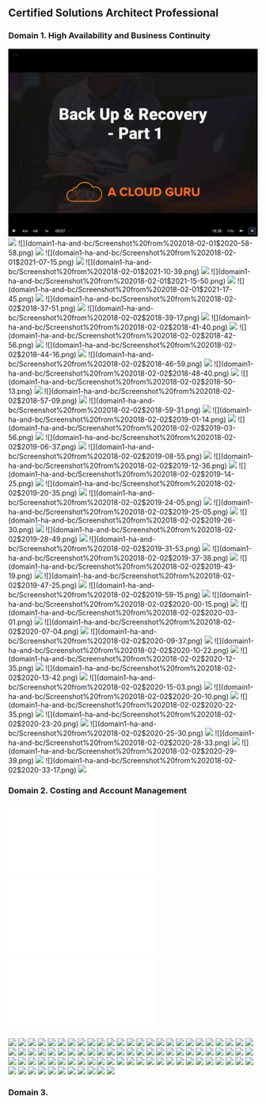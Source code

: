## Certified Solutions Architect Professional

### Domain 1. High Availability and Business Continuity

![](domain1-ha-and-bc/Screenshot%20from%202018-02-01%2020-45-04.png)
![](domain1-ha-and-bc/Screenshot%20from%202018-02-01$2020-47-04.png)
![](domain1-ha-and-bc/Screenshot%20from%202018-02-01$2020-58-58.png)
![](domain1-ha-and-bc/Screenshot%20from%202018-02-01$2021-04-44.png)
![](domain1-ha-and-bc/Screenshot%20from%202018-02-01$2021-07-15.png)
![](domain1-ha-and-bc/Screenshot%20from%202018-02-01$2021-09-05.png)
![](domain1-ha-and-bc/Screenshot%20from%202018-02-01$2021-10-39.png)
![](domain1-ha-and-bc/Screenshot%20from%202018-02-01$2021-14-52.png)
![](domain1-ha-and-bc/Screenshot%20from%202018-02-01$2021-15-50.png)
![](domain1-ha-and-bc/Screenshot%20from%202018-02-01$2021-16-32.png)
![](domain1-ha-and-bc/Screenshot%20from%202018-02-01$2021-17-45.png)
![](domain1-ha-and-bc/Screenshot%20from%202018-02-02$2018-27-51.png)
![](domain1-ha-and-bc/Screenshot%20from%202018-02-02$2018-37-51.png)
![](domain1-ha-and-bc/Screenshot%20from%202018-02-02$2018-39-08.png)
![](domain1-ha-and-bc/Screenshot%20from%202018-02-02$2018-39-17.png)
![](domain1-ha-and-bc/Screenshot%20from%202018-02-02$2018-40-11.png)
![](domain1-ha-and-bc/Screenshot%20from%202018-02-02$2018-41-40.png)
![](domain1-ha-and-bc/Screenshot%20from%202018-02-02$2018-42-47.png)
![](domain1-ha-and-bc/Screenshot%20from%202018-02-02$2018-42-56.png)
![](domain1-ha-and-bc/Screenshot%20from%202018-02-02$2018-43-48.png)
![](domain1-ha-and-bc/Screenshot%20from%202018-02-02$2018-44-16.png)
![](domain1-ha-and-bc/Screenshot%20from%202018-02-02$2018-46-18.png)
![](domain1-ha-and-bc/Screenshot%20from%202018-02-02$2018-46-59.png)
![](domain1-ha-and-bc/Screenshot%20from%202018-02-02$2018-47-40.png)
![](domain1-ha-and-bc/Screenshot%20from%202018-02-02$2018-48-40.png)
![](domain1-ha-and-bc/Screenshot%20from%202018-02-02$2018-49-24.png)
![](domain1-ha-and-bc/Screenshot%20from%202018-02-02$2018-50-13.png)
![](domain1-ha-and-bc/Screenshot%20from%202018-02-02$2018-51-34.png)
![](domain1-ha-and-bc/Screenshot%20from%202018-02-02$2018-57-09.png)
![](domain1-ha-and-bc/Screenshot%20from%202018-02-02$2018-58-59.png)
![](domain1-ha-and-bc/Screenshot%20from%202018-02-02$2018-59-31.png)
![](domain1-ha-and-bc/Screenshot%20from%202018-02-02$2019-00-22.png)
![](domain1-ha-and-bc/Screenshot%20from%202018-02-02$2019-01-14.png)
![](domain1-ha-and-bc/Screenshot%20from%202018-02-02$2019-01-55.png)
![](domain1-ha-and-bc/Screenshot%20from%202018-02-02$2019-03-56.png)
![](domain1-ha-and-bc/Screenshot%20from%202018-02-02$2019-04-33.png)
![](domain1-ha-and-bc/Screenshot%20from%202018-02-02$2019-06-37.png)
![](domain1-ha-and-bc/Screenshot%20from%202018-02-02$2019-07-37.png)
![](domain1-ha-and-bc/Screenshot%20from%202018-02-02$2019-08-55.png)
![](domain1-ha-and-bc/Screenshot%20from%202018-02-02$2019-11-26.png)
![](domain1-ha-and-bc/Screenshot%20from%202018-02-02$2019-12-36.png)
![](domain1-ha-and-bc/Screenshot%20from%202018-02-02$2019-13-03.png)
![](domain1-ha-and-bc/Screenshot%20from%202018-02-02$2019-14-25.png)
![](domain1-ha-and-bc/Screenshot%20from%202018-02-02$2019-14-53.png)
![](domain1-ha-and-bc/Screenshot%20from%202018-02-02$2019-20-35.png)
![](domain1-ha-and-bc/Screenshot%20from%202018-02-02$2019-22-40.png)
![](domain1-ha-and-bc/Screenshot%20from%202018-02-02$2019-24-05.png)
![](domain1-ha-and-bc/Screenshot%20from%202018-02-02$2019-24-38.png)
![](domain1-ha-and-bc/Screenshot%20from%202018-02-02$2019-25-05.png)
![](domain1-ha-and-bc/Screenshot%20from%202018-02-02$2019-25-54.png)
![](domain1-ha-and-bc/Screenshot%20from%202018-02-02$2019-26-30.png)
![](domain1-ha-and-bc/Screenshot%20from%202018-02-02$2019-27-01.png)
![](domain1-ha-and-bc/Screenshot%20from%202018-02-02$2019-28-49.png)
![](domain1-ha-and-bc/Screenshot%20from%202018-02-02$2019-30-12.png)
![](domain1-ha-and-bc/Screenshot%20from%202018-02-02$2019-31-53.png)
![](domain1-ha-and-bc/Screenshot%20from%202018-02-02$2019-35-38.png)
![](domain1-ha-and-bc/Screenshot%20from%202018-02-02$2019-37-38.png)
![](domain1-ha-and-bc/Screenshot%20from%202018-02-02$2019-38-13.png)
![](domain1-ha-and-bc/Screenshot%20from%202018-02-02$2019-43-19.png)
![](domain1-ha-and-bc/Screenshot%20from%202018-02-02$2019-44-38.png)
![](domain1-ha-and-bc/Screenshot%20from%202018-02-02$2019-47-25.png)
![](domain1-ha-and-bc/Screenshot%20from%202018-02-02$2019-58-15.png)
![](domain1-ha-and-bc/Screenshot%20from%202018-02-02$2019-59-15.png)
![](domain1-ha-and-bc/Screenshot%20from%202018-02-02$2019-59-25.png)
![](domain1-ha-and-bc/Screenshot%20from%202018-02-02$2020-00-15.png)
![](domain1-ha-and-bc/Screenshot%20from%202018-02-02$2020-01-49.png)
![](domain1-ha-and-bc/Screenshot%20from%202018-02-02$2020-03-01.png)
![](domain1-ha-and-bc/Screenshot%20from%202018-02-02$2020-03-07.png)
![](domain1-ha-and-bc/Screenshot%20from%202018-02-02$2020-07-04.png)
![](domain1-ha-and-bc/Screenshot%20from%202018-02-02$2020-08-04.png)
![](domain1-ha-and-bc/Screenshot%20from%202018-02-02$2020-09-37.png)
![](domain1-ha-and-bc/Screenshot%20from%202018-02-02$2020-10-05.png)
![](domain1-ha-and-bc/Screenshot%20from%202018-02-02$2020-10-22.png)
![](domain1-ha-and-bc/Screenshot%20from%202018-02-02$2020-11-25.png)
![](domain1-ha-and-bc/Screenshot%20from%202018-02-02$2020-12-35.png)
![](domain1-ha-and-bc/Screenshot%20from%202018-02-02$2020-13-07.png)
![](domain1-ha-and-bc/Screenshot%20from%202018-02-02$2020-13-42.png)
![](domain1-ha-and-bc/Screenshot%20from%202018-02-02$2020-14-16.png)
![](domain1-ha-and-bc/Screenshot%20from%202018-02-02$2020-15-03.png)
![](domain1-ha-and-bc/Screenshot%20from%202018-02-02$2020-19-41.png)
![](domain1-ha-and-bc/Screenshot%20from%202018-02-02$2020-20-10.png)
![](domain1-ha-and-bc/Screenshot%20from%202018-02-02$2020-21-24.png)
![](domain1-ha-and-bc/Screenshot%20from%202018-02-02$2020-22-35.png)
![](domain1-ha-and-bc/Screenshot%20from%202018-02-02$2020-23-03.png)
![](domain1-ha-and-bc/Screenshot%20from%202018-02-02$2020-23-20.png)
![](domain1-ha-and-bc/Screenshot%20from%202018-02-02$2020-25-02.png)
![](domain1-ha-and-bc/Screenshot%20from%202018-02-02$2020-25-30.png)
![](domain1-ha-and-bc/Screenshot%20from%202018-02-02$2020-27-10.png)
![](domain1-ha-and-bc/Screenshot%20from%202018-02-02$2020-28-33.png)
![](domain1-ha-and-bc/Screenshot%20from%202018-02-02$2020-28-57.png)
![](domain1-ha-and-bc/Screenshot%20from%202018-02-02$2020-29-39.png)
![](domain1-ha-and-bc/Screenshot%20from%202018-02-02$2020-30-17.png)
![](domain1-ha-and-bc/Screenshot%20from%202018-02-02$2020-33-17.png)
![](domain1-ha-and-bc/Screenshot%20from%202018-02-02$2020-34-26.png)

### Domain 2. Costing and Account Management

![](domain2-costing-and-acc-mgmnt/dir.txt)
![](domain2-costing-and-acc-mgmnt/polcy.json)
![](domain2-costing-and-acc-mgmnt/role.json)

![](domain2-costing-and-acc-mgmnt/Screenshot%20from$202018-02-04$2012-33-05.png)
![](domain2-costing-and-acc-mgmnt/Screenshot%20from$202018-02-04$2013-30-42.png)
![](domain2-costing-and-acc-mgmnt/Screenshot%20from$202018-02-04$2013-30-54.png)
![](domain2-costing-and-acc-mgmnt/Screenshot%20from$202018-02-04$2013-31-03.png)
![](domain2-costing-and-acc-mgmnt/Screenshot%20from$202018-02-04$2013-31-13.png)
![](domain2-costing-and-acc-mgmnt/Screenshot%20from$202018-02-04$2013-31-17.png)
![](domain2-costing-and-acc-mgmnt/Screenshot%20from$202018-02-04$2013-31-36.png)
![](domain2-costing-and-acc-mgmnt/Screenshot%20from$202018-02-04$2013-31-49.png)
![](domain2-costing-and-acc-mgmnt/Screenshot%20from$202018-02-04$2013-32-05.png)
![](domain2-costing-and-acc-mgmnt/Screenshot%20from$202018-02-04$2013-32-10.png)
![](domain2-costing-and-acc-mgmnt/Screenshot%20from$202018-02-04$2013-32-12.png)
![](domain2-costing-and-acc-mgmnt/Screenshot%20from$202018-02-04$2013-32-15.png)
![](domain2-costing-and-acc-mgmnt/Screenshot%20from$202018-02-04$2013-32-21.png)
![](domain2-costing-and-acc-mgmnt/Screenshot%20from$202018-02-04$2013-32-34.png)
![](domain2-costing-and-acc-mgmnt/Screenshot%20from$202018-02-04$2013-32-47.png)
![](domain2-costing-and-acc-mgmnt/Screenshot%20from$202018-02-04$2013-32-56.png)
![](domain2-costing-and-acc-mgmnt/Screenshot%20from$202018-02-04$2013-36-49.png)
![](domain2-costing-and-acc-mgmnt/Screenshot%20from$202018-02-04$2013-36-56.png)
![](domain2-costing-and-acc-mgmnt/Screenshot%20from$202018-02-04$2013-37-14.png)
![](domain2-costing-and-acc-mgmnt/Screenshot%20from$202018-02-04$2013-38-10.png)
![](domain2-costing-and-acc-mgmnt/Screenshot%20from$202018-02-04$2013-38-19.png)
![](domain2-costing-and-acc-mgmnt/Screenshot%20from$202018-02-04$2013-41-32.png)
![](domain2-costing-and-acc-mgmnt/Screenshot%20from$202018-02-04$2014-28-33.png)
![](domain2-costing-and-acc-mgmnt/Screenshot%20from$202018-02-04$2014-29-36.png)
![](domain2-costing-and-acc-mgmnt/Screenshot%20from$202018-02-04$2014-31-35.png)
![](domain2-costing-and-acc-mgmnt/Screenshot%20from$202018-02-04$2014-34-00.png)
![](domain2-costing-and-acc-mgmnt/Screenshot%20from$202018-02-04$2014-34-22.png)
![](domain2-costing-and-acc-mgmnt/Screenshot%20from$202018-02-04$2014-35-20.png)
![](domain2-costing-and-acc-mgmnt/Screenshot%20from$202018-02-04$2014-36-17.png)
![](domain2-costing-and-acc-mgmnt/Screenshot%20from$202018-02-04$2014-37-21.png)
![](domain2-costing-and-acc-mgmnt/Screenshot%20from$202018-02-04$2014-38-16.png)
![](domain2-costing-and-acc-mgmnt/Screenshot%20from$202018-02-04$2014-39-19.png)
![](domain2-costing-and-acc-mgmnt/Screenshot%20from$202018-02-04$2014-39-41.png)
![](domain2-costing-and-acc-mgmnt/Screenshot%20from$202018-02-04$2014-40-11.png)
![](domain2-costing-and-acc-mgmnt/Screenshot%20from$202018-02-04$2014-41-12.png)
![](domain2-costing-and-acc-mgmnt/Screenshot%20from$202018-02-04$2014-43-47.png)
![](domain2-costing-and-acc-mgmnt/Screenshot%20from$202018-02-04$2014-43-59.png)
![](domain2-costing-and-acc-mgmnt/Screenshot%20from$202018-02-04$2014-44-49.png)
![](domain2-costing-and-acc-mgmnt/Screenshot%20from$202018-02-04$2014-45-48.png)
![](domain2-costing-and-acc-mgmnt/Screenshot%20from$202018-02-04$2014-46-05.png)
![](domain2-costing-and-acc-mgmnt/Screenshot%20from$202018-02-04$2014-46-35.png)
![](domain2-costing-and-acc-mgmnt/Screenshot%20from$202018-02-04$2014-47-53.png)
![](domain2-costing-and-acc-mgmnt/Screenshot%20from$202018-02-04$2014-48-34.png)
![](domain2-costing-and-acc-mgmnt/Screenshot%20from$202018-02-04$2014-49-58.png)
![](domain2-costing-and-acc-mgmnt/Screenshot%20from$202018-02-04$2014-51-21.png)
![](domain2-costing-and-acc-mgmnt/Screenshot%20from$202018-02-04$2014-52-28.png)
![](domain2-costing-and-acc-mgmnt/Screenshot%20from$202018-02-04$2014-53-46.png)
![](domain2-costing-and-acc-mgmnt/Screenshot%20from$202018-02-04$2014-55-59.png)
![](domain2-costing-and-acc-mgmnt/Screenshot%20from$202018-02-04$2014-57-18.png)
![](domain2-costing-and-acc-mgmnt/Screenshot%20from$202018-02-04$2014-58-49.png)
![](domain2-costing-and-acc-mgmnt/Screenshot%20from$202018-02-04$2014-59-48.png)
![](domain2-costing-and-acc-mgmnt/Screenshot%20from$202018-02-04$2015-00-42.png)
![](domain2-costing-and-acc-mgmnt/Screenshot%20from$202018-02-04$2015-01-49.png)
![](domain2-costing-and-acc-mgmnt/Screenshot%20from$202018-02-04$2015-03-28.png)
![](domain2-costing-and-acc-mgmnt/Screenshot%20from$202018-02-04$2015-04-14.png)
![](domain2-costing-and-acc-mgmnt/Screenshot%20from$202018-02-04$2015-05-32.png)
![](domain2-costing-and-acc-mgmnt/Screenshot%20from$202018-02-04$2015-06-12.png)
![](domain2-costing-and-acc-mgmnt/Screenshot%20from$202018-02-04$2015-07-12.png)
![](domain2-costing-and-acc-mgmnt/Screenshot%20from$202018-02-04$2015-08-45.png)
![](domain2-costing-and-acc-mgmnt/Screenshot%20from$202018-02-04$2015-08-55.png)
![](domain2-costing-and-acc-mgmnt/Screenshot%20from$202018-02-04$2015-09-42.png)
![](domain2-costing-and-acc-mgmnt/Screenshot%20from$202018-02-04$2015-10-06.png)
![](domain2-costing-and-acc-mgmnt/Screenshot%20from$202018-02-04$2015-10-23.png)
![](domain2-costing-and-acc-mgmnt/Screenshot%20from$202018-02-04$2015-12-52.png)
![](domain2-costing-and-acc-mgmnt/Screenshot%20from$202018-02-04$2015-13-28.png)
![](domain2-costing-and-acc-mgmnt/Screenshot%20from$202018-02-04$2015-15-54.png)
![](domain2-costing-and-acc-mgmnt/Screenshot%20from$202018-02-04$2020-19-54.png)
![](domain2-costing-and-acc-mgmnt/Screenshot%20from$202018-02-04$2020-20-47.png)
![](domain2-costing-and-acc-mgmnt/Screenshot%20from$202018-02-04$2020-26-38.png)
![](domain2-costing-and-acc-mgmnt/Screenshot%20from$202018-02-04$2020-28-30.png)
![](domain2-costing-and-acc-mgmnt/Screenshot%20from$202018-02-04$2020-29-00.png)
![](domain2-costing-and-acc-mgmnt/Screenshot%20from$202018-02-04$2020-29-33.png)
![](domain2-costing-and-acc-mgmnt/Screenshot%20from$202018-02-04$2020-30-38.png)
![](domain2-costing-and-acc-mgmnt/Screenshot%20from$202018-02-04$2020-31-21.png)
![](domain2-costing-and-acc-mgmnt/Screenshot%20from$202018-02-04$2020-33-02.png)
![](domain2-costing-and-acc-mgmnt/Screenshot%20from$202018-02-04$2020-34-40.png)
![](domain2-costing-and-acc-mgmnt/Screenshot%20from$202018-02-04$2020-35-24.png)
![](domain2-costing-and-acc-mgmnt/Screenshot%20from$202018-02-04$2020-35-54.png)
![](domain2-costing-and-acc-mgmnt/Screenshot%20from$202018-02-04$2020-38-19.png)
![](domain2-costing-and-acc-mgmnt/Screenshot%20from$202018-02-04$2020-41-08.png)
![](domain2-costing-and-acc-mgmnt/Screenshot%20from$202018-02-04$2020-42-38.png)
![](domain2-costing-and-acc-mgmnt/Screenshot%20from$202018-02-04$2020-44-36.png)
![](domain2-costing-and-acc-mgmnt/Screenshot%20from$202018-02-04$2020-49-38.png)
![](domain2-costing-and-acc-mgmnt/Screenshot%20from$202018-02-04$2020-51-23.png)
![](domain2-costing-and-acc-mgmnt/Screenshot%20from$202018-02-04$2020-54-29.png)
![](domain2-costing-and-acc-mgmnt/Screenshot%20from$202018-02-04$2020-57-53.png)

### Domain 3.

